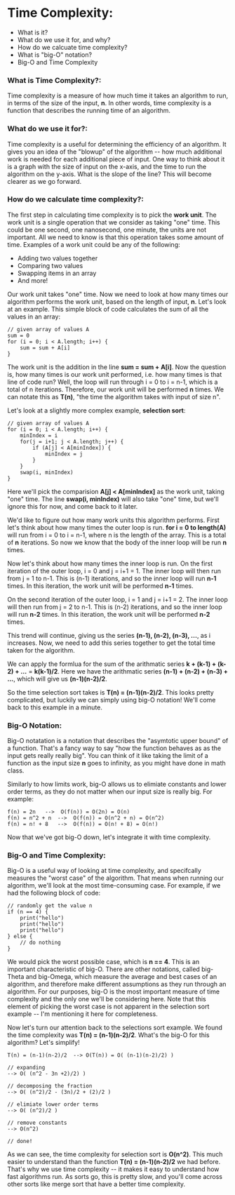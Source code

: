 # Time Complexity:
- What is it?
- What do we use it for, and why?
- How do we calcuate time complexity?
- What is "big-O" notation?
- Big-O and Time Complexity


### What is Time Complexity?:
Time complexity is a measure of how much time it takes an algorithm to run, in terms of the size of the input, <b>n</b>. In other words, time complexity is a function that describes the running time of an algorithm. 


### What do we use it for?:
Time complexity is a useful for determining the efficiency of an algorithm. It gives you an idea of the "blowup" of the algorithm -- how much additional work is needed for each additional piece of input. One way to think about it is a graph with the size of input on the x-axis, and the time to run the algorithm on the y-axis. What is the slope of the line? This will become clearer as we go forward.


### How do we calculate time complexity?:
The first step in calculating time complexity is to pick the <b>work unit</b>. The work unit is a single operation that we consider as taking "one" time. This could be one second, one nanosecond, one minute, the units are not important. All we need to know is that this operation takes some amount of time. Examples of a work unit could be any of the following:

- Adding two values together
- Comparing two values
- Swapping items in an array
- And more!

Our work unit takes "one" time. Now we need to look at how many times our algorithm performs the work unit, based on the length of input, <b>n</b>. Let's look at an example. This simple block of code calculates the sum of all the values in an array:

	// given array of values A
	sum = 0
	for (i = 0; i < A.length; i++) {
		sum = sum + A[i]
	}

The work unit is the addition in the line <b>sum = sum + A[i]</b>. Now the question is, how many times is our work unit performed, i.e. how many times is that line of code run? Well, the loop will run through i = 0 to i = n-1, which is a total of n iterations. Therefore, our work unit will be performed <b>n</b> times. We can notate this as <b>T(n)</b>, "the time the algorithm takes with input of size n". 

Let's look at a slightly more complex example, <b>selection sort</b>:

	// given array of values A
	for (i = 0; i < A.length; i++) {
	    minIndex = i
	    for(j = i+1; j < A.length; j++) {
	    	if (A[j] < A[minIndex]) {
	    		minIndex = j
	    	}
	    }
	    swap(i, minIndex)
	}

Here we'll pick the comparision <b>A[j] < A[minIndex]</b> as the work unit, taking "one" time. The line <b>swap(i, minIndex)</b> will also take "one" time, but we'll ignore this for now, and come back to it later.

We'd like to figure out how many work units this algorithm performs. First let's think about how many times the outer loop is run. <b>for i = 0 to length(A)</b> will run from i = 0 to i = n-1, where n is the length of the array. This is a total of <b>n</b> iterations. So now we know that the body of the inner loop will be run <b>n</b> times.

Now let's think about how many times the inner loop is run. On the first iteration of the outer loop, i = 0 and j = i+1 = 1. The inner loop will then run from j = 1 to n-1. This is (n-1) iterations, and so the inner loop will run <b>n-1</b> times. In this iteration, the work unit will be performed <b>n-1</b> times.

On the second iteration of the outer loop, i = 1 and j = i+1 = 2. The inner loop will then run from j = 2 to n-1. This is (n-2) iterations, and so the inner loop will run <b>n-2</b> times. In this iteration, the work unit will be performed <b>n-2</b> times.

This trend will continue, giving us the series <b>(n-1), (n-2), (n-3), ...</b>, as i increases. Now, we need to add this series together to get the total time taken for the algorithm. 

We can apply the formlua for the sum of the arithmatic series <b>k + (k-1) + (k-2) + ...</b> = <b>k(k-1)/2</b>. Here we have the arithmatic series <b>(n-1) + (n-2) + (n-3) + ...</b>, which will give us <b>(n-1)(n-2)/2</b>.

So the time selection sort takes is <b>T(n) = (n-1)(n-2)/2</b>. This looks pretty complicated, but luckily we can simply using big-O notation! We'll come back to this example in a minute.


### Big-O Notation:
Big-O notatation is a notation that describes the "asymtotic upper bound" of a function. That's a fancy way to say "how the function behaves as as the input gets really really big". You can think of it like taking the limit of a function as the input size <b>n</b> goes to infinity, as you might have done in math class.

Similarly to how limits work, big-O allows us to elimiate constants and lower order terms, as they do not matter when our input size is really big. For example:

	f(n) = 2n  	-->  O(f(n)) = O(2n) = O(n)
	f(n) = n^2 + n	-->  O(f(n)) = O(n^2 + n) = O(n^2)
	f(n) = n! + 8	-->  O(f(n)) = O(n! + 8) = O(n!)

Now that we've got big-O down, let's integrate it with time complexity.


### Big-O and Time Complexity:
Big-O is a useful way of looking at time complexity, and specifcally measures the "worst case" of the algorithm. That means when running our algorithm, we'll look at the most time-consuming case. For example, if we had the following block of code:

	// randomly get the value n
	if (n == 4) {
		print("hello")
		print("hello")
		print("hello")
	} else {
		// do nothing
	}

We would pick the worst possible case, which is <b>n == 4</b>. This is an important characteristic of big-O. There are other notations, called big-Theta and big-Omega, which measure the average and best cases of an algorithm, and therefore make different assumptions as they run through an algorithm. For our purposes, big-O is the most important measure of time complexity and the only one we'll be considering here. Note that this element of picking the worst case is not apparent in the selection sort example -- I'm mentioning it here for completeness.

Now let's turn our attention back to the selections sort example. We found the time complexity was <b>T(n) = (n-1)(n-2)/2</b>. What's the big-O for this algorithm? Let's simplify!

	T(n) = (n-1)(n-2)/2  --> O(T(n)) = O( (n-1)(n-2)/2) )

	// expanding
	--> O( (n^2 - 3n +2)/2) )

	// decomposing the fraction
	--> O( (n^2)/2 - (3n)/2 + (2)/2 )

	// elimiate lower order terms
	--> O( (n^2)/2 )

	// remove constants
	--> O(n^2)

	// done!

As we can see, the time complexity for selection sort is <b>O(n^2)</b>. This much easier to understand than the function <b>T(n) = (n-1)(n-2)/2</b> we had before. That's why we use time complexity -- it makes it easy to understand how fast algorithms run. As sorts go, this is pretty slow, and you'll come across other sorts like merge sort that have a better time complexity.
